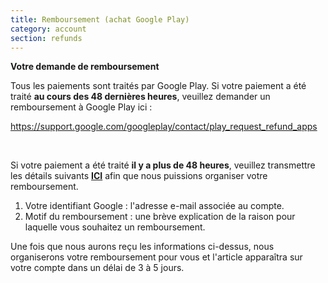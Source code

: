 ```yaml
---
title: Remboursement (achat Google Play)
category: account
section: refunds
---
```

**Votre demande de remboursement**

Tous les paiements sont traités par Google Play. Si votre paiement a été traité **au cours des 48 dernières heures**, veuillez demander un remboursement à Google Play ici :

<https://support.google.com/googleplay/contact/play_request_refund_apps>

 

Si votre paiement a été traité **il y a plus de 48 heures**, veuillez transmettre les détails suivants **[ICI](https://help.Studycat.com/hc/en-gb/requests/new)** afin que nous puissions organiser votre remboursement.

1. Votre identifiant Google : l'adresse e-mail associée au compte.
2. Motif du remboursement : une brève explication de la raison pour laquelle vous souhaitez un remboursement.

Une fois que nous aurons reçu les informations ci-dessus, nous organiserons votre remboursement pour vous et l'article apparaîtra sur votre compte dans un délai de 3 à 5 jours.